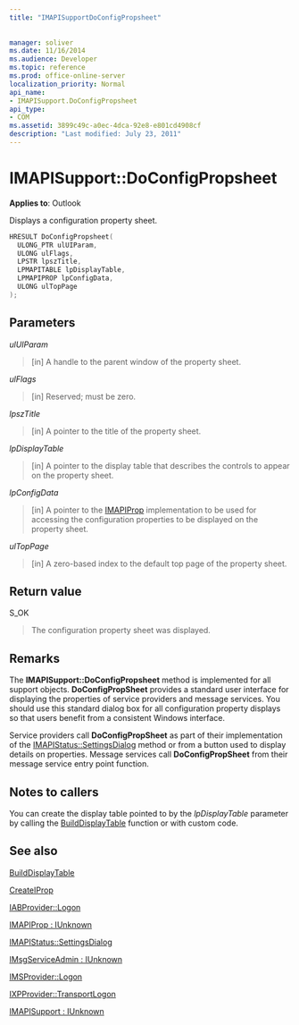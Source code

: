 ```yaml
---
title: "IMAPISupportDoConfigPropsheet"
 
 
manager: soliver
ms.date: 11/16/2014
ms.audience: Developer
ms.topic: reference
ms.prod: office-online-server
localization_priority: Normal
api_name:
- IMAPISupport.DoConfigPropsheet
api_type:
- COM
ms.assetid: 3899c49c-a0ec-4dca-92e8-e801cd4908cf
description: "Last modified: July 23, 2011"
---
```


# IMAPISupport::DoConfigPropsheet

  
  
**Applies to**: Outlook 
  
Displays a configuration property sheet.
  
```cpp
HRESULT DoConfigPropsheet(
  ULONG_PTR ulUIParam,
  ULONG ulFlags,
  LPSTR lpszTitle,
  LPMAPITABLE lpDisplayTable,
  LPMAPIPROP lpConfigData,
  ULONG ulTopPage
);
```

## Parameters

 _ulUIParam_
  
> [in] A handle to the parent window of the property sheet.
    
 _ulFlags_
  
> [in] Reserved; must be zero.
    
 _lpszTitle_
  
> [in] A pointer to the title of the property sheet.
    
 _lpDisplayTable_
  
> [in] A pointer to the display table that describes the controls to appear on the property sheet.
    
 _lpConfigData_
  
> [in] A pointer to the [IMAPIProp](imapipropiunknown.md) implementation to be used for accessing the configuration properties to be displayed on the property sheet. 
    
 _ulTopPage_
  
> [in] A zero-based index to the default top page of the property sheet.
    
## Return value

S_OK 
  
> The configuration property sheet was displayed.
    
## Remarks

The **IMAPISupport::DoConfigPropsheet** method is implemented for all support objects. **DoConfigPropSheet** provides a standard user interface for displaying the properties of service providers and message services. You should use this standard dialog box for all configuration property displays so that users benefit from a consistent Windows interface. 
  
Service providers call **DoConfigPropSheet** as part of their implementation of the [IMAPIStatus::SettingsDialog](imapistatus-settingsdialog.md) method or from a button used to display details on properties. Message services call **DoConfigPropSheet** from their message service entry point function. 
  
## Notes to callers

You can create the display table pointed to by the  _lpDisplayTable_ parameter by calling the [BuildDisplayTable](builddisplaytable.md) function or with custom code. 
  
## See also



[BuildDisplayTable](builddisplaytable.md)
  
[CreateIProp](createiprop.md)
  
[IABProvider::Logon](iabprovider-logon.md)
  
[IMAPIProp : IUnknown](imapipropiunknown.md)
  
[IMAPIStatus::SettingsDialog](imapistatus-settingsdialog.md)
  
[IMsgServiceAdmin : IUnknown](imsgserviceadminiunknown.md)
  
[IMSProvider::Logon](imsprovider-logon.md)
  
[IXPProvider::TransportLogon](ixpprovider-transportlogon.md)
  
[IMAPISupport : IUnknown](imapisupportiunknown.md)

